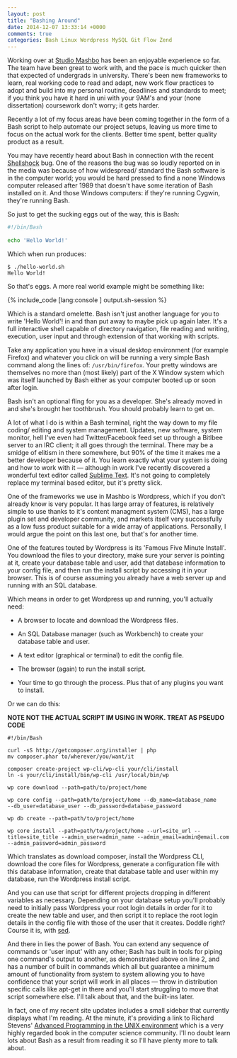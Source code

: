 ```yaml
---
layout: post
title: "Bashing Around"
date: 2014-12-07 13:33:14 +0000
comments: true
categories: Bash Linux Wordpress MySQL Git Flow Zend
---
```


Working over at [Studio Mashbo][] has been an enjoyable experience so far.  The
team have been great to work with, and the pace is much quicker then that
expected of undergrads in university.  There's been new frameworks to learn,
real working code to read and adapt, new work flow practices to adopt and build
into my personal routine, deadlines and standards to meet; if you think you
have it hard in uni with your 9AM's and your (none dissertation) coursework
don't worry; it gets harder.

<!-- more -->

Recently a lot of my focus areas have been coming together in the form of a
Bash script to help automate our project setups, leaving us more time to focus
on the actual work for the clients.  Better time spent, better quality product
as a result.

You may have recently heard about Bash in connection with the recent
[Shellshock][] bug.  One of the reasons the bug was so loudly reported on in
the media was because of how widespread/ standard the Bash software is in the
computer world; you would be hard pressed to find a none Windows computer
released after 1989 that doesn't have some iteration of Bash installed on it.
And those Windows computers: if they're running Cygwin, they're running Bash.

So just to get the sucking eggs out of the way, this is Bash:

``` Bash ./hello-world.sh
#!/bin/Bash
        
echo 'Hello World!'
```

Which when run produces:

``` console hello-world.sh
$ ./hello-world.sh
Hello World!
```

So that's eggs. A more real world example might be something like:

{% include_code [lang:console ] output.sh-session %}

Which is a standard omelette.  Bash isn't just another language for you to
write 'Hello World'! in and than put away to maybe pick up again later.  It's a
full interactive shell capable of directory navigation, file reading and
writing, execution, user input and through extension of that working with
scripts.

Take any application you have in a visual desktop environment (for example
Firefox) and whatever you click on will be running a very simple Bash command
along the lines of: ``/usr/bin/firefox``. Your pretty windows are themselves no
more than (most likely) part of the X Window system which was itself launched
by Bash either as your computer booted up or soon after login.

Bash isn't an optional fling for you as a developer.  She's already moved in
and she's brought her toothbrush.  You should probably learn to get on.

A lot of what I do is within a Bash terminal, right the way down to my file
coding/ editing and system management.  Updates, new software, system monitor,
hell I've even had Twitter/Facebook feed set up through a Bitlbee server to an
IRC client; it all goes through the terminal.  There may be a smidge of
elitism in there somewhere, but 90% of the time it makes me a better developer
because of it.  You learn exactly what your system is doing and how to work
with it &mdash; although in work I've recently discovered a wonderful text
editor called [Sublime Text][].  It's not going to completely replace my terminal
based editor, but it's pretty slick.

One of the frameworks we use in Mashbo is Wordpress, which if you don't already
know is very popular.  It has large array of features, is relatively simple to
use thanks to it's content managment system (CMS), has a large plugin set and
developer community, and markets itself very successfully as a low fuss product
suitable for a wide array of applications. Personally, I would argue the point
on this last one, but that's for another time.

One of the features touted by Wordpress is its 'Famous Five Minute Install'.
You download the files to your directory, make sure your server is pointing at
it, create your database table and user, add that database information to your
config file, and then run the install script by accessing it in your browser.
This is of course assuming you already have a web server up and running with
an SQL database.

Which means in order to get Wordpress up and running, you'll actually need:

- A browser to locate and download the Wordpress files.

- An SQL Database manager (such as Workbench) to create your database table and
  user.

- A text editor (graphical or terminal) to edit the config file.

- The browser (again) to run the install script.

- Your time to go through the process.  Plus that of any plugins you want to
  install.

Or we can do this:

**NOTE NOT THE ACTUAL SCRIPT IM USING IN WORK.  TREAT AS PSEUDO CODE**

``` console wp-install
#!/bin/Bash

curl -sS http://getcomposer.org/installer | php
mv composer.phar to/wherever/you/want/it

composer create-project wp-cli/wp-cli your/cli/install
ln -s your/cli/install/bin/wp-cli /usr/local/bin/wp

wp core download --path=path/to/project/home

wp core config --path=path/to/project/home --db_name=database_name
--db_user=database_user --db_password=database_password

wp db create --path=path/to/project/home

wp core install --path=path/to/project/home --url=site_url --title=site_title --admin_user=admin_name --admin_email=admin@email.com --admin_password=admin_password
```

Which translates as download composer, install the Wordpress CLI, download the
core files for Wordpress, generate a configuration file with this database
information, create that database table and user within my database, run the
Wordpress install script.

And you can use that script for different projects dropping in different
variables as necessary.  Depending on your database setup you'll probably need
to initially pass Wordpress your root login details in order for it to create
the new table and user, and then script it to replace the root login details in
the config file with those of the user that it creates.  Doddle right?  Course
it is, with [sed][].

And there in lies the power of Bash.  You can extend any sequence of commands
or 'user input' with any other; Bash has built in tools for piping one
command's output to another, as demonstrated above on line 2, and has a number
of built in commands which all but guarantee a minimum amount of functionality
from system to system allowing you to have confidence that your script will
work in all places &mdash; throw in distribution specific calls like apt-get in
there and you'll start struggling to move that script somewhere else. I'll talk
about that, and the built-ins later.

In fact, one of my recent site updates includes a small sidebar that currently
displays what I'm reading.  At the minute, it's providing a link to Richard
Stevens' [Advanced Programming in the UNIX environment][] which is a very
highly regarded book in the computer science community.  I'll no doubt learn
lots about Bash as a result from reading it so I'll have plenty more to talk
about.

[Studio Mashbo]: http://www.studiomashbo.com 
[Shellshock]: http://readwrite.com/2014/10/02/shellshock-Bash-bug-faq-explainer 
[Sublime Text]: http://www.sublimetext.com
[sed]: http://www.grymoire.com/Unix/Sed.html
[Advanced Programming in the UNIX environment]: http://www.amazon.co.uk/gp/product/0321637739/ref=s9_simh_gw_p14_d0_i2?pf_rd_m=A3P5ROKL5A1OLE&pf_rd_s=center-2&pf_rd_r=1EN7HX7V6R6RXKFYW9A4&pf_rd_t=101&pf_rd_p=455344027&pf_rd_i=468294
